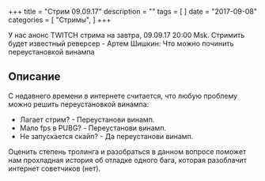 +++
title = "Стрим 09.09.17"
description = ""
tags = [
]
date = "2017-09-08"
categories = [
    "Стримы",
]
+++

У нас анонс TWITCH стрима на завтра, 09.09.17 20:00 Msk. Стримить будет известный реверсер - Артем Шишкин: Что можно починить переустановкой винампа

<!--more-->

## Описание

С недавнего времени в интернете считается, что любую проблему можно решить переустановкой винампа:

- Лагает стрим? - Переустанови винамп.
- Мало fps в PUBG? - Переустанови винамп.
- Не запускается скайп? - Да переустанови винамп.

Оценить степень тролинга и разобраться в данном вопросе поможет нам прохладная история об отладке одного бага, которая разоблачит интернет советчиков (нет).